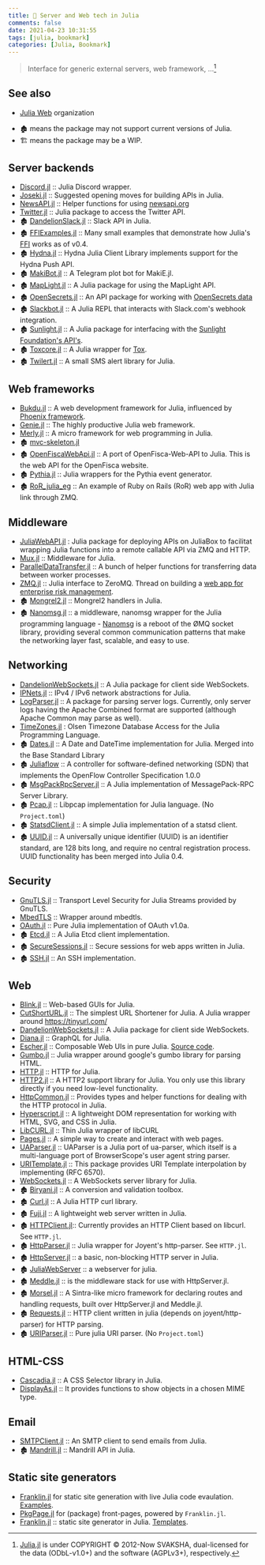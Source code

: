 ```yaml
---
title: 🔖 Server and Web tech in Julia
comments: false
date: 2021-04-23 10:31:55
tags: [julia, bookmark]
categories: [Julia, Bookmark]
---
```


> Interface for generic external servers, web framework, ...[^1]

## See also

- [Julia Web](https://github.com/JuliaWeb) organization


<!-- more -->

- 🏚️ means the package may not support current versions of Julia.
- 🏗️ means the package may be a WIP.

## Server backends

+ [Discord.jl](https://github.com/PurgePJ/Discord.jl) :: Julia Discord wrapper.
+ [Joseki.jl](https://github.com/amellnik/Joseki.jl) :: Suggested opening moves for building APIs in Julia.
+ [NewsAPI.jl](https://github.com/joshday/NewsAPI.jl) :: Helper functions for using [newsapi.org](https://newsapi.org)
+ [Twitter.jl](https://github.com/randyzwitch/Twitter.jl) :: Julia package to access the Twitter API.
+ 🏚️ [DandelionSlack.jl](https://github.com/dandeliondeathray/DandelionSlack.jl) :: Slack API in Julia.
+ 🏚️ [FFIExamples.jl](https://github.com/johnmyleswhite/FFIExamples.jl) :: Many small examples that demonstrate how Julia's [FFI](http://en.wikipedia.org/wiki/Foreign_function_interface) works as of v0.4.
+ 🏚️ [Hydna.jl](https://github.com/jfd/Hydna.jl) :: Hydna Julia Client Library implements support for the Hydna Push API.
+ 🏚️ [MakiBot.jl](https://github.com/SimonDanisch/MakiBot.jl) :: A Telegram plot bot for MakiE.jl.
+ 🏚️ [MapLight.jl](https://github.com/WestleyArgentum/MapLight.jl) :: A Julia package for using the MapLight API.
+ 🏚️ [OpenSecrets.jl](https://github.com/WestleyArgentum/OpenSecrets.jl) :: An API package for working with [OpenSecrets data](http://opensecrets.org/resources/create/)
+ 🏚️ [Slackbot.jl](https://github.com/jiahao/Slackbot.jl) :: A Julia REPL that interacts with Slack.com's webhook integration.
+ 🏚️ [Sunlight.jl](https://github.com/WestleyArgentum/Sunlight.jl) :: A Julia package for interfacing with the [Sunlight Foundation's API's](http://sunlightfoundation.com/api).
+ 🏚️ [Toxcore.jl](https://github.com/SimonDanisch/Toxcore.jl) :: A Julia wrapper for [Tox](http://en.wikipedia.org/wiki/Tox_%28software%29).
+ 🏚️ [Twilert.jl](https://github.com/glesica/Twilert.jl) :: A small SMS alert library for Julia.


## Web frameworks

+ [Bukdu.jl](https://github.com/wookay/Bukdu.jl/) :: A web development framework for Julia, influenced by [Phoenix framework](http://phoenixframework.org).
+ [Genie.jl](https://github.com/GenieFramework/Genie.jl) :: The highly productive Julia web framework.
+ [Merly.jl](https://github.com/codeneomatrix/Merly.jl) :: A micro framework for web programming in Julia.
+ 🏚️ [mvc-skeleton.jl](https://github.com/halla/mvc-skeleton.jl)
+ 🏚️ [OpenFiscaWebApi.jl](https://github.com/openfisca/OpenFiscaWebApi.jl) :: A port of OpenFisca-Web-API to Julia. This is the web API for the OpenFisca website.
+ 🏚️ [Pythia.jl](https://github.com/Keno/Pythia.jl) :: Julia wrappers for the Pythia event generator.
+ 🏚️ [RoR_julia_eg](https://github.com/Ken-B/RoR_julia_eg) :: An example of Ruby on Rails (RoR) web app with Julia link through ZMQ.

## Middleware

+ [JuliaWebAPI.jl](https://github.com/JuliaWeb/JuliaWebAPI.jl) : Julia package for deploying APIs on JuliaBox to facilitat wrapping Julia functions into a remote callable API via ZMQ and HTTP.
+ [Mux.jl](https://github.com/JuliaWeb/Mux.jl) :: Middleware for Julia.
+ [ParallelDataTransfer.jl](https://github.com/ChrisRackauckas/ParallelDataTransfer.jl) :: A bunch of helper functions for transferring data between worker processes.
+ [ZMQ.jl](https://github.com/JuliaLang/ZMQ.jl) :: Julia interface to ZeroMQ. Thread on building a [web app for enterprise risk management](https://groups.google.com/forum/#!topic/julia-users/umHiBwVLQ4g).
+ 🏚️ [Mongrel2.jl](https://github.com/aviks/Mongrel2.jl) :: Mongrel2 handlers in Julia.
+ 🏚️ [Nanomsg.jl](https://github.com/quinnj/Nanomsg.jl) :: a middleware, nanomsg wrapper for the Julia programming language - [Nanomsg](http://nanomsg.org) is a reboot of the ØMQ socket library, providing several common communication patterns that make the networking layer fast, scalable, and easy to use.

## Networking

+ [DandelionWebSockets.jl](https://github.com/dandeliondeathray/DandelionWebSockets.jl) :: A Julia package for client side WebSockets.
+ [IPNets.jl](https://github.com/JuliaWeb/IPNets.jl) :: IPv4 / IPv6 network abstractions for Julia.
+ [LogParser.jl](https://github.com/randyzwitch/LogParser.jl) :: A package for parsing server logs. Currently, only server logs having the Apache Combined format are supported (although Apache Common may parse as well).
+ [TimeZones.jl](https://github.com/JuliaTime/TimeZones.jl) : Olsen Timezone Database Access for the Julia Programming Language.
+ 🏚️ [Dates.jl](https://github.com/quinnj/Dates.jl) :: A Date and DateTime implementation for Julia. Merged into the Base Standard Library
+ 🏚️ [Juliaflow](https://github.com/pchronz/juliaflow) :: A controller for software-defined networking (SDN) that implements the OpenFlow Controller Specification 1.0.0
+ 🏚️ [MsgPackRpcServer.jl](https://github.com/remore/MsgPackRpcServer.jl) :: A Julia implementation of MessagePack-RPC Server Library.
+ 🏚️ [Pcap.jl](https://github.com/JuliaIO/Pcap.jl) :: Libpcap implementation for Julia language. (No `Project.toml`)
+ 🏚️ [StatsdClient.jl](https://github.com/forio/StatsdClient.jl) :: A simple Julia implementation of a statsd client.
+ 🏚️ [UUID.jl](https://github.com/forio/UUID.jl) :: A universally unique identifier (UUID) is an identifier standard, are 128 bits long, and require no central registration process. UUID functionality has been merged into Julia 0.4.

## Security

+ [GnuTLS.jl](https://github.com/JuliaWeb/GnuTLS.jl) :: Transport Level Security for Julia Streams provided by GnuTLS.
+ [MbedTLS](https://github.com/JuliaLang/MbedTLS.jl) :: Wrapper around mbedtls.
+ [OAuth.jl](https://github.com/randyzwitch/OAuth.jl) :: Pure Julia implementation of OAuth v1.0a.
+ 🏚️ [Etcd.jl](https://github.com/forio/Etcd.jl) :: A Julia Etcd client implementation.
+ 🏚️ [SecureSessions.jl](https://github.com/JockLawrie/SecureSessions.jl) :: Secure sessions for web apps written in Julia.
+ 🏚️ [SSH.jl](https://github.com/Keno/SSH.jl) :: An SSH implementation.

## Web

+ [Blink.jl](https://github.com/JuliaGizmos/Blink.jl) :: Web-based GUIs for Julia.
+ [CutShortURL.jl](https://github.com/rahulkp220/CutShortURL.jl) :: The simplest URL Shortener for Julia. A Julia wrapper around https://tinyurl.com/
+ [DandelionWebSockets.jl](https://github.com/dandeliondeathray/DandelionWebSockets.jl) :: A Julia package for client side WebSockets.
+ [Diana.jl](https://github.com/codeneomatrix/Diana.jl) :: GraphQL for Julia.
+ [Escher.jl](http://escher-jl.org) :: Composable Web UIs in pure Julia. [Source code](https://github.com/shashi/Escher.jl).
+ [Gumbo.jl](https://github.com/JuliaWeb/Gumbo.jl) :: Julia wrapper around google's gumbo library for parsing HTML.
+ [HTTP.jl](https://github.com/JuliaWeb/HTTP.jl) :: HTTP for Julia.
+ [HTTP2.jl](https://github.com/sorpaas/HTTP2.jl) :: A HTTP2 support library for Julia. You only use this library directly if you need low-level functionality.
+ [HttpCommon.jl](https://github.com/JuliaWeb/HttpCommon.jl) :: Provides types and helper functions for dealing with the HTTP protocol in Julia.
+ [Hyperscript.jl](https://github.com/yurivish/Hyperscript.jl) :: A lightweight DOM representation for working with HTML, SVG, and CSS in Julia.
+ [LibCURL.jl](https://github.com/JuliaWeb/LibCURL.jl) :: Thin Julia wrapper of libCURL
+ [Pages.jl](https://github.com/EricForgy/Pages.jl) :: A simple way to create and interact with web pages.
+ [UAParser.jl](https://github.com/JuliaWeb/UAParser.jl) :: UAParser is a Julia port of ua-parser, which itself is a multi-language port of BrowserScope's user agent string parser.
+ [URITemplate.jl](https://github.com/JuliaWeb/URITemplate.jl) :: This package provides URI Template interpolation by implementing (RFC 6570).
+ [WebSockets.jl](https://github.com/JuliaWeb/WebSockets.jl) :: A WebSockets server library for Julia.
+ 🏚️ [Biryani.jl](https://github.com/eraviart/Biryani.jl) :: A conversion and validation toolbox.
+ 🏚️ [Curl.jl](https://github.com/forio/Curl.jl) :: A Julia HTTP curl library.
+ 🏚️ [Fuji.jl](https://github.com/jackcook/Fuji.jl) :: A lightweight web server written in Julia.
+ 🏚️ [HTTPClient.jl](https://github.com/JuliaWeb/HTTPClient.jl):: Currently provides an HTTP Client based on libcurl. See `HTTP.jl`.
+ 🏚️ [HttpParser.jl](https://github.com/JuliaWeb/HttpParser.jl) :: Julia wrapper for Joyent's http-parser. See `HTTP.jl`.
+ 🏚️ [HttpServer.jl](https://github.com/JuliaLang/HttpServer.jl) :: a basic, non-blocking HTTP server in Julia.
+ 🏚️ [JuliaWebServer](https://github.com/chzyer/JuliaWebServer) :: a webserver for julia.
+ 🏚️ [Meddle.jl](https://github.com/JuliaWeb/Meddle.jl) :: is the middleware stack for use with HttpServer.jl.
+ 🏚️ [Morsel.jl](https://github.com/JuliaLang/Morsel.jl) :: A Sintra-like micro framework for declaring routes and handling requests, built over HttpServer.jl and Meddle.jl.
+ 🏚️ [Requests.jl](https://github.com/JuliaWeb/Requests.jl) :: HTTP client written in julia (depends on joyent/http-parser) for HTTP parsing.
+ 🏚️ [URIParser.jl](https://github.com/JuliaWeb/URIParser.jl) :: Pure julia URI parser. (No `Project.toml`)

## HTML-CSS

+ [Cascadia.jl](https://github.com/Algocircle/Cascadia.jl) :: A CSS Selector library in Julia.
+ [DisplayAs.jl](https://github.com/tkf/DisplayAs.jl) :: It provides functions to show objects in a chosen MIME type.

## Email

+ [SMTPClient.jl](https://github.com/JuliaWeb/SMTPClient.jl) :: An SMTP client to send emails from Julia.
+ 🏚️ [Mandrill.jl](https://github.com/aviks/Mandrill.jl) :: Mandrill API in Julia.

## Static site generators

+ [Franklin.jl](https://github.com/tlienart/Franklin.jl) for static site generation with live Julia code evaulation. [Examples](https://github.com/tlienart/Franklin.jl#docs).
+ [PkgPage.jl](https://tlienart.github.io/PkgPage.jl/) for (package) front-pages, powered by `Franklin.jl`.
+ [Franklin.jl](https://github.com/tlienart/Franklin.jl) :: static site generator in Julia. [Templates](https://github.com/tlienart/FranklinTemplates.jl).


[^1]: [Julia.jl](https://github.com/svaksha/Julia.jl) is under COPYRIGHT © 2012-Now SVAKSHA, dual-licensed for the data (ODbL-v1.0+) and the software (AGPLv3+), respectively.
